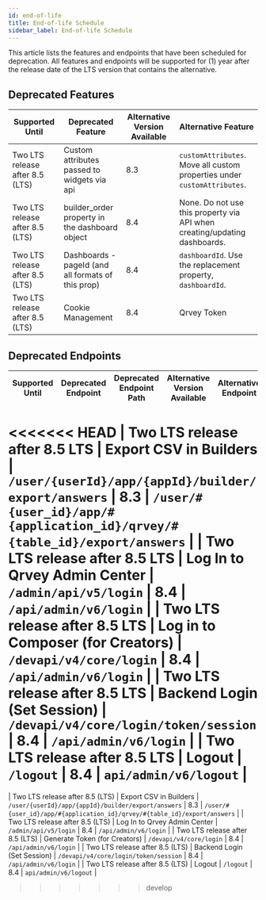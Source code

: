 ```yaml
---
id: end-of-life
title: End-of-life Schedule
sidebar_label: End-of-life Schedule
---
```


<div>

This article lists the features and endpoints that have been scheduled for deprecation. All features and endpoints will be supported for (1) year after the release date of the LTS version that contains the alternative.

## Deprecated Features


| **Supported Until** | **Deprecated Feature** | **Alternative Version Available** | **Alternative Feature** |
| --- | --- | --- | --- |
| Two LTS release after 8.5 (LTS) | Custom attributes passed to widgets via api | 8.3 | `customAttributes`. Move all custom properties under `customAttributes`. |
| Two LTS release after 8.5 (LTS) | builder_order property in the dashboard object | 8.4 | None. Do not use this property via API when creating/updating dashboards. |
| Two LTS release after 8.5 (LTS) | Dashboards - pageId (and all formats of this prop) | 8.4 | `dashboardId`. Use the replacement property, `dashboardId`. |
| Two LTS release after 8.5 (LTS) | Cookie Management | 8.4 | Qrvey Token |


## Deprecated Endpoints

| **Supported Until** | **Deprecated Endpoint** | **Deprecated Endpoint Path** | **Alternative Version Available** | **Alternative Endpoint** |
| --- | --- | --- | --- | --- |
<<<<<<< HEAD
| Two LTS release after 8.5 LTS |  Export CSV in Builders | `/user/{userId}/app/{appId}/builder/export/answers` | 8.3 | `/user/#{user_id}/app/#{application_id}/qrvey/#{table_id}/export/answers` |
| Two LTS release after 8.5 LTS |  Log In to Qrvey Admin Center | `/admin/api/v5/login` | 8.4 | `/api/admin/v6/login` |
| Two LTS release after 8.5 LTS |  Log in to Composer (for Creators) | `/devapi/v4/core/login` | 8.4 | `/api/admin/v6/login` |
| Two LTS release after 8.5 LTS |  Backend Login (Set Session) | `/devapi/v4/core/login/token/session` | 8.4 | `/api/admin/v6/login` |
| Two LTS release after 8.5 LTS |  Logout | `/logout` | 8.4 | `api/admin/v6/logout` |
=======
| Two LTS release after 8.5 (LTS) |  Export CSV in Builders | `/user/{userId}/app/{appId}/builder/export/answers` | 8.3 | `/user/#{user_id}/app/#{application_id}/qrvey/#{table_id}/export/answers` |
| Two LTS release after 8.5 (LTS) |  Log In to Qrvey Admin Center | `/admin/api/v5/login` | 8.4 | `/api/admin/v6/login` |
| Two LTS release after 8.5 (LTS) |  Generate Token (for Creators) | `/devapi/v4/core/login` | 8.4 | `/api/admin/v6/login` |
| Two LTS release after 8.5 (LTS) |  Backend Login (Set Session) | `/devapi/v4/core/login/token/session` | 8.4 | `/api/admin/v6/login` |
| Two LTS release after 8.5 (LTS) |  Logout | `/logout` | 8.4 | `api/admin/v6/logout` |
>>>>>>> develop


</div>
